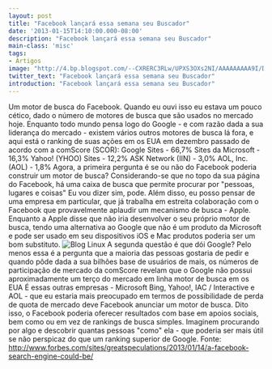 ```yaml
---
layout: post
title: "Facebook lançará essa semana seu Buscador"
date: '2013-01-15T14:10:00.000-08:00'
description: "Facebook lançará essa semana seu Buscador"
main-class: 'misc'
tags:
- Artigos
image: "http://4.bp.blogspot.com/--CXRERC3RLw/UPXS3OXs2NI/AAAAAAAAA9I/D-_fW2BbYQY/s72-c/facebook-buscador.jpg"
twitter_text: "Facebook lançará essa semana seu Buscador"
introduction: "Facebook lançará essa semana seu Buscador"
---
```

Um motor de busca do Facebook. Quando eu ouvi isso eu estava um pouco cético, dado o número de motores de busca que são usados ​​no mercado hoje. Enquanto todo mundo pensa logo do Google - e com razão dada a sua liderança do mercado - existem vários outros motores de busca lá fora, e aqui está o ranking de suas ações em os EUA em dezembro passado de acordo com a comScore (SCOR):
 Google Sites - 66,7%
 Sites da Microsoft - 16,3%
 Yahoo! (YHOO) Sites - 12,2%
 ASK Network (IIN) - 3,0%
 AOL, Inc. (AOL) - 1,8%
Agora, a primeira pergunta é se ou não do Facebook poderia construir um motor de busca? Considerando-se que no topo da sua página do Facebook, há uma caixa de busca que permite procurar por "pessoas, lugares e coisas" Eu vou dizer sim, pode. Além disso, eu posso pensar de uma empresa em particular, que já trabalha em estreita colaboração com o Facebook que provavelmente aplaudir um mecanismo de busca - Apple. Enquanto a Apple disse que não iria desenvolver o seu próprio motor de busca, tendo uma alternativa ao Google que não é um produto da Microsoft e pode ser usado em seu dispositivos iOS e Mac produtos poderia ser um bom substituto.
![Blog Linux](http://1.bp.blogspot.com/-PnqeWOtnr3M/UPXTWUuFpxI/AAAAAAAAA9Q/lVBU2G1-8uA/s400/facebook-event-invite.jpg "Blog Linux")
A segunda questão é que dói Google? Pelo menos essa é a pergunta que a maioria das pessoas gostaria de pedir e quando pôde dada a sua bilhões base de usuários de mais, os números de participação de mercado da comScore revelam que o Google não possui aproximadamente um terço do mercado em linha motor de busca em os EUA É essas outras empresas - Microsoft Bing, Yahoo!, IAC / Interactive e AOL - que eu estaria mais preocupado em termos de possibilidade de perda de quota de mercado deve Facebook anunciar um motor de busca. Dito isso, o Facebook poderia oferecer resultados com base em apoios sociais, bem como ou em vez de rankings de busca simples. Imaginem procurando por algo e descobrir quantas pessoas "como" ela - que poderia ser mais útil se não perspicaz do que um ranking superior de Google.
Fonte: http://www.forbes.com/sites/greatspeculations/2013/01/14/a-facebook-search-engine-could-be/ 
